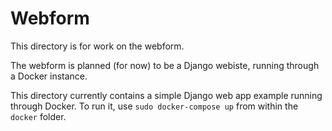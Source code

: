 # Webform

This directory is for work on the webform.

The webform is planned (for now) to be a Django webiste, running through a Docker instance.

This directory currently contains a simple Django web app example running through Docker. To run it, use `sudo docker-compose up` from within the `docker` folder.
